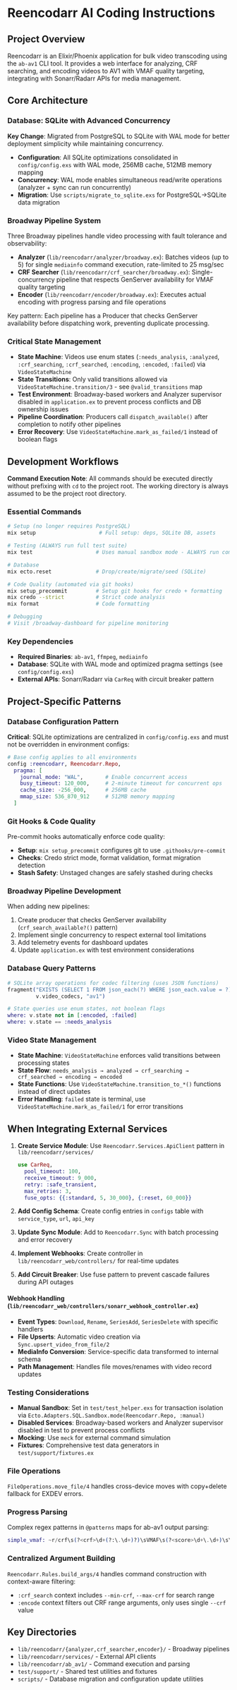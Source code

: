 # Reencodarr AI Coding Instructions

## Project Overview
Reencodarr is an Elixir/Phoenix application for bulk video transcoding using the `ab-av1` CLI tool. It provides a web interface for analyzing, CRF searching, and encoding videos to AV1 with VMAF quality targeting, integrating with Sonarr/Radarr APIs for media management.

## Core Architecture

### Database: SQLite with Advanced Concurrency
**Key Change**: Migrated from PostgreSQL to SQLite with WAL mode for better deployment simplicity while maintaining concurrency.

- **Configuration**: All SQLite optimizations consolidated in `config/config.exs` with WAL mode, 256MB cache, 512MB memory mapping
- **Concurrency**: WAL mode enables simultaneous read/write operations (analyzer + sync can run concurrently)
- **Migration**: Use `scripts/migrate_to_sqlite.exs` for PostgreSQL→SQLite data migration

### Broadway Pipeline System
Three Broadway pipelines handle video processing with fault tolerance and observability:

- **Analyzer** (`lib/reencodarr/analyzer/broadway.ex`): Batches videos (up to 5) for single `mediainfo` command execution, rate-limited to 25 msg/sec
- **CRF Searcher** (`lib/reencodarr/crf_searcher/broadway.ex`): Single-concurrency pipeline that respects GenServer availability for VMAF quality targeting
- **Encoder** (`lib/reencodarr/encoder/broadway.ex`): Executes actual encoding with progress parsing and file operations

Key pattern: Each pipeline has a Producer that checks GenServer availability before dispatching work, preventing duplicate processing.

### Critical State Management
- **State Machine**: Videos use enum states (`:needs_analysis`, `:analyzed`, `:crf_searching`, `:crf_searched`, `:encoding`, `:encoded`, `:failed`) via `VideoStateMachine`
- **State Transitions**: Only valid transitions allowed via `VideoStateMachine.transition/3` - see `@valid_transitions` map
- **Test Environment**: Broadway-based workers and Analyzer supervisor disabled in `application.ex` to prevent process conflicts and DB ownership issues
- **Pipeline Coordination**: Producers call `dispatch_available()` after completion to notify other pipelines
- **Error Recovery**: Use `VideoStateMachine.mark_as_failed/1` instead of boolean flags

## Development Workflows

**Command Execution Note**: All commands should be executed directly without prefixing with `cd` to the project root. The working directory is always assumed to be the project root directory.

### Essential Commands
```bash
# Setup (no longer requires PostgreSQL)
mix setup                    # Full setup: deps, SQLite DB, assets

# Testing (ALWAYS run full test suite)
mix test                    # Uses manual sandbox mode - ALWAYS run complete suite, never individual tests

# Database
mix ecto.reset              # Drop/create/migrate/seed (SQLite)

# Code Quality (automated via git hooks)
mix setup_precommit         # Setup git hooks for credo + formatting
mix credo --strict          # Strict code analysis
mix format                  # Code formatting

# Debugging
# Visit /broadway-dashboard for pipeline monitoring
```

### Key Dependencies
- **Required Binaries**: `ab-av1`, `ffmpeg`, `mediainfo`
- **Database**: SQLite with WAL mode and optimized pragma settings (see `config/config.exs`)
- **External APIs**: Sonarr/Radarr via `CarReq` with circuit breaker pattern

## Project-Specific Patterns

### Database Configuration Pattern
**Critical**: SQLite optimizations are centralized in `config/config.exs` and must not be overridden in environment configs:

```elixir
# Base config applies to all environments
config :reencodarr, Reencodarr.Repo,
  pragma: [
    journal_mode: "WAL",       # Enable concurrent access
    busy_timeout: 120_000,     # 2-minute timeout for concurrent ops
    cache_size: -256_000,      # 256MB cache
    mmap_size: 536_870_912     # 512MB memory mapping
  ]
```

### Git Hooks & Code Quality
Pre-commit hooks automatically enforce code quality:
- **Setup**: `mix setup_precommit` configures git to use `.githooks/pre-commit`
- **Checks**: Credo strict mode, format validation, format migration detection
- **Stash Safety**: Unstaged changes are safely stashed during checks

### Broadway Pipeline Development
When adding new pipelines:
1. Create producer that checks GenServer availability (`crf_search_available?()` pattern)
2. Implement single concurrency to respect external tool limitations
3. Add telemetry events for dashboard updates
4. Update `application.ex` with test environment considerations

### Database Query Patterns
```elixir
# SQLite array operations for codec filtering (uses JSON functions)
fragment("EXISTS (SELECT 1 FROM json_each(?) WHERE json_each.value = ?)",
         v.video_codecs, "av1")

# State queries use enum states, not boolean flags
where: v.state not in [:encoded, :failed]
where: v.state == :needs_analysis
```

### Video State Management
- **State Machine**: `VideoStateMachine` enforces valid transitions between processing states
- **State Flow**: `needs_analysis → analyzed → crf_searching → crf_searched → encoding → encoded`
- **State Functions**: Use `VideoStateMachine.transition_to_*()` functions instead of direct updates
- **Error Handling**: `failed` state is terminal, use `VideoStateMachine.mark_as_failed/1` for error transitions

## When Integrating External Services

1. **Create Service Module**: Use `Reencodarr.Services.ApiClient` pattern in `lib/reencodarr/services/`
   ```elixir
   use CarReq,
     pool_timeout: 100,
     receive_timeout: 9_000,
     retry: :safe_transient,
     max_retries: 3,
     fuse_opts: {{:standard, 5, 30_000}, {:reset, 60_000}}
   ```

2. **Add Config Schema**: Create config entries in `configs` table with `service_type`, `url`, `api_key`

3. **Update Sync Module**: Add to `Reencodarr.Sync` with batch processing and error recovery

4. **Implement Webhooks**: Create controller in `lib/reencodarr_web/controllers/` for real-time updates

5. **Add Circuit Breaker**: Use fuse pattern to prevent cascade failures during API outages

#### Webhook Handling (`lib/reencodarr_web/controllers/sonarr_webhook_controller.ex`)
- **Event Types**: `Download`, `Rename`, `SeriesAdd`, `SeriesDelete` with specific handlers
- **File Upserts**: Automatic video creation via `Sync.upsert_video_from_file/2`
- **MediaInfo Conversion**: Service-specific data transformed to internal schema
- **Path Management**: Handles file moves/renames with video record updates

### Testing Considerations
- **Manual Sandbox**: Set in `test/test_helper.exs` for transaction isolation via `Ecto.Adapters.SQL.Sandbox.mode(Reencodarr.Repo, :manual)`
- **Disabled Services**: Broadway-based workers and Analyzer supervisor disabled in test to prevent process conflicts
- **Mocking**: Use `meck` for external command simulation
- **Fixtures**: Comprehensive test data generators in `test/support/fixtures.ex`

### File Operations
`FileOperations.move_file/4` handles cross-device moves with copy+delete fallback for EXDEV errors.

### Progress Parsing
Complex regex patterns in `@patterns` maps for ab-av1 output parsing:
```elixir
simple_vmaf: ~r/crf\s(?<crf>\d+(?:\.\d+)?)\sVMAF\s(?<score>\d+\.\d+)\s\((?<percent>\d+)%\)/
```

### Centralized Argument Building
`Reencodarr.Rules.build_args/4` handles command construction with context-aware filtering:
- `:crf_search` context includes `--min-crf`, `--max-crf` for search range
- `:encode` context filters out CRF range arguments, only uses single `--crf` value

## Key Directories
- `lib/reencodarr/{analyzer,crf_searcher,encoder}/` - Broadway pipelines
- `lib/reencodarr/services/` - External API clients
- `lib/reencodarr/ab_av1/` - Command execution and parsing
- `test/support/` - Shared test utilities and fixtures
- `scripts/` - Database migration and configuration update utilities
